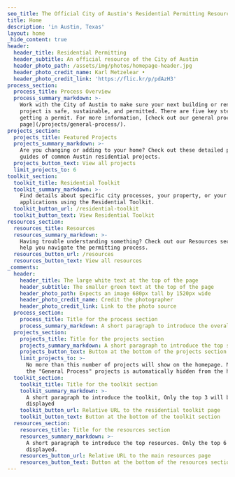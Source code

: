 ```yaml
---
seo_title: The Official City of Austin's Residential Permitting Resource
title: Home
description: 'in Austin, Texas'
layout: home
_hide_content: true
header:
  header_title: Residential Permitting
  header_subtitle: An official resource of the City of Austin
  header_photo_path: /assets/img/photos/homepage-header.jpg
  header_photo_credit_name: Karl Metzelear •
  header_photo_credit_link: 'https://flic.kr/p/pdAzH3'
process_section:
  process_title: Process Overview
  process_summary_markdown: >-
    Work with the City of Austin to make sure your next building or renovation
    project is safe, sustainable, and permitted. There are five key steps to
    getting a permit. For more information, [check out our general process
    page](/projects/general-process/).
projects_section:
  projects_title: Featured Projects
  projects_summary_markdown: >-
    Are you changing or adding to your home? Check out these detailed permitting
    guides of common Austin residential projects.
  projects_button_text: View all projects
  limit_projects_to: 6
toolkit_section:
  toolkit_title: Residential Toolkit
  toolkit_summary_markdown: >-
    Find details about specific city processes, your property, or your
    applications using the Residential Toolkit.
  toolkit_button_url: /residential-toolkit
  toolkit_button_text: View Residential Toolkit
resources_section:
  resources_title: Resources
  resources_summary_markdown: >-
    Having trouble understanding something? Check out our Resources section to
    help you navigate the permitting process.
  resources_button_url: /resources
  resources_button_text: View all resources
_comments:
  header:
    header_title: The large white text at the top of the page
    header_subtitle: The smaller green text at the top of the page
    header_photo_path: Expects an image 680px tall by 1520px wide
    header_photo_credit_name: Credit the photographer
    header_photo_credit_link: Link to the photo source
  process_section:
    process_title: Title for the process section
    process_summary_markdown: A short paragraph to introduce the overall process.
  projects_section:
    projects_title: Title for the projects section
    projects_summary_markdown: A short paragraph to introduce the top set of projects
    projects_button_text: Button at the bottom of the projects section
    limit_projects_to: >-
      No more than this number of projects will show on the homepage. Note that
      the "General Process" projects is automatically hidden from the homepage.
  toolkit_section:
    toolkit_title: Title for the toolkit section
    toolkit_summary_markdown: >-
      A short paragraph to introduce the toolkit, Only the top 3 will be
      displayed
    toolkit_button_url: Relative URL to the residential toolkit page
    toolkit_button_text: Button at the bottom of the toolkit section
  resources_section:
    resources_title: Title for the resources section
    resources_summary_markdown: >-
      A short paragraph to introduce the top resources. Only the top 6 will be
      displayed.
    resources_button_url: Relative URL to the main resources page
    resources_button_text: Button at the bottom of the resources section
---
```

